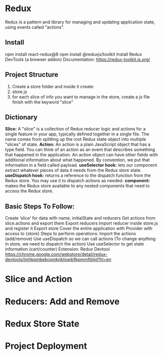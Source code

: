 # Redux 
Redux is a pattern and library for managing and updating application state, using events called "actions".
## Install
npm install react-redux@8
npm install @reduxjs/toolkit
Install Redux DevTools (a browser addon)
Documentation: https://redux-toolkit.js.org/

## Project Structure
1. Create a store folder and inside it create:
2. store.js
3. for each slice of info you want to manage in the store, create a js file finish with the keyword "slice"

## Dictionary
**Slice:** A "slice" is a collection of Redux reducer logic and actions for a single feature in your app, typically defined together in a single file. The name comes from splitting up the root Redux state object into multiple "slices" of state.
**Action:** An action is a plain JavaScript object that has a type field. You can think of an action as an event that describes something that happened in the application. An action object can have other fields with additional information about what happened. By convention, we put that information in a field called payload.
**useSelector hook:** lets our component extract whatever pieces of data it needs from the Redux store state.
**useDispatch hook:** returns a reference to the dispatch function from the Redux store. You may use it to dispatch actions as needed.
**<Provider> component:** makes the Redux store available to any nested components that need to access the Redux store.
## Basic Steps To Follow:
Create ‘slice’ for data with name, initialState and reducers
Get actions from slice.actions and export them
Export reducers
Import reducer inside store.js and register it
Export store
Cover the entire application with Provider with access to {store}
Steps to perform operations:
Import the actions (add/remove)
Use useDispatch so we can call actions
(To change anything in store, we need to dispatch the action)
Use useSelector to get state information (cart/counter)
Extension:
Redux Devtool
https://chrome.google.com/webstore/detail/redux-devtools/lmhkpmbekcpmknklioeibfkpmmfibljd?hl=en


# Slice and Action
# Reducers: Add and Remove
# Redux Store State
# Project Deployment
